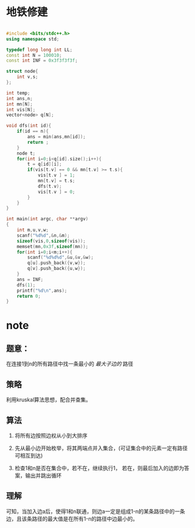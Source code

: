 
# 地铁修建

```c++

#include <bits/stdc++.h>
using namespace std;

typedef long long int LL;
const int N = 100010;
const int INF = 0x3f3f3f3f;

struct node{
	int v,s;
}; 

int temp;
int ans,n;
int mn[N];
int vis[N];
vector<node> q[N];

void dfs(int id){
	if(id == n){
		ans = min(ans,mn[id]);
		return ;  
	}
	node t;
	for(int i=0;i<q[id].size();i++){
		t = q[id][i];
		if(vis[t.v] == 0 && mn[t.v] >= t.s){
			vis[t.v ] = 1;
			mn[t.v] = t.s;
			dfs(t.v);
			vis[t.v ] = 0;	
		}
	}
}

int main(int argc, char **argv)
{
	int m,u,v,w;
	scanf("%d%d",&n,&m);
	sizeof(vis,0,sizeof(vis));
	memset(mn,0x3f,sizeof(mn));
	for(int i=0;i<m;i++){
		scanf("%d%d%d",&u,&v,&w);
		q[u].push_back({v,w});
		q[v].push_back({u,w});
	}
	ans = INF;
	dfs(1);
	printf("%d\n",ans);
    return 0; 
}

```

# note

## 题意：

在连接1到n的所有路径中找一条最小的 *最大子边的* 路径

## 策略

利用kruskal算法思想，配合并查集。

## 算法

1. 将所有边按照边权从小到大排序 

2. 先从最小边开始枚举，将其两端点并入集合，(可证集合中的元素一定有路径可相互到达)

3. 检查1和n是否在集合中，若不在，继续执行1， 若在，则最后加入的边即为答案，输出并跳出循环

## 理解

可知，当加入边a后，使得1和n联通，则边a一定是组成1-n的某条路径中的一条边，且该条路径的最大值是在所有1-n的路径中边最小的。


